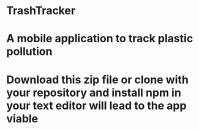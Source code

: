 # TrashTracker
# A mobile application to track plastic pollution
# Download this zip file or clone with your repository and install npm in your text editor will lead to the app viable
